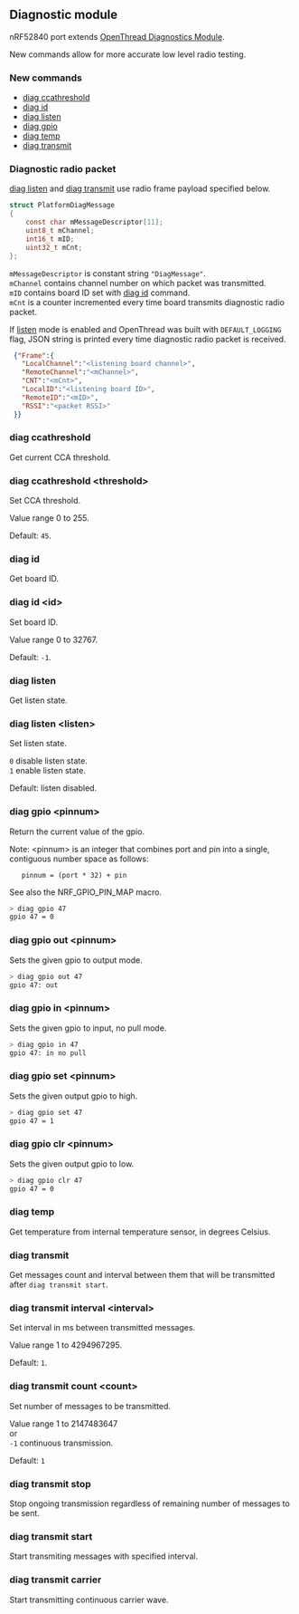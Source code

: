 ## Diagnostic module

nRF52840 port extends [OpenThread Diagnostics Module][DIAG].

New commands allow for more accurate low level radio testing.

### New commands
 * [diag ccathreshold](#diag-ccathreshold)
 * [diag id](#diag-id)
 * [diag listen](#diag-listen)
 * [diag gpio](#diag-gpio)
 * [diag temp](#diag-temp)
 * [diag transmit](#diag-transmit)

### Diagnostic radio packet
[diag listen](#diag-listen) and [diag transmit](#diag-transmit) use radio frame payload specified below.

 ```c
 struct PlatformDiagMessage
 {
     const char mMessageDescriptor[11];
     uint8_t mChannel;
     int16_t mID;
     uint32_t mCnt;
 };
 ```

`mMessageDescriptor` is constant string `"DiagMessage"`.<br />
`mChannel` contains channel number on which packet was transmitted.<br />
`mID` contains board ID set with [diag id](#diag-id) command.<br />
`mCnt` is a counter incremented every time board transmits diagnostic radio packet.

If [listen](#diag-listen) mode is enabled and OpenThread was built with `DEFAULT_LOGGING` flag, JSON string is printed every time diagnostic radio packet is received.

```JSON
 {"Frame":{
   "LocalChannel":"<listening board channel>",
   "RemoteChannel":"<mChannel>",
   "CNT":"<mCnt>",
   "LocalID":"<listening board ID>",
   "RemoteID":"<mID>",
   "RSSI":"<packet RSSI>"
 }}
```

### diag ccathreshold
Get current CCA threshold.

### diag ccathreshold \<threshold\>
Set CCA threshold.

Value range 0 to 255.

Default: `45`.

### diag id
Get board ID.

### diag id \<id\>
Set board ID.

Value range 0 to 32767.

Default: `-1`.

### diag listen
Get listen state.

### diag listen \<listen\>
Set listen state.

`0` disable listen state.<br />
`1` enable listen state.

Default: listen disabled.

### diag gpio \<pinnum\>
Return the current value of the gpio.

Note: \<pinnum\> is an integer that combines port and pin into a single,
contiguous number space as follows:
```
   pinnum = (port * 32) + pin
```
See also the NRF_GPIO_PIN_MAP macro.

```bash
> diag gpio 47
gpio 47 = 0
```

### diag gpio out \<pinnum\>
Sets the given gpio to output mode.
```bash
> diag gpio out 47
gpio 47: out
```

### diag gpio in \<pinnum\>
Sets the given gpio to input, no pull mode.
```bash
> diag gpio in 47
gpio 47: in no pull
```

### diag gpio set \<pinnum\>
Sets the given output gpio to high.
```bash
> diag gpio set 47
gpio 47 = 1
```

### diag gpio clr \<pinnum\>
Sets the given output gpio to low.
```bash
> diag gpio clr 47
gpio 47 = 0
```

### diag temp
Get temperature from internal temperature sensor, in degrees Celsius.

### diag transmit
Get messages count and interval between them that will be transmitted after `diag transmit start`.

### diag transmit interval \<interval\>
Set interval in ms between transmitted messages.

Value range 1 to 4294967295.

Default: `1`.

### diag transmit count \<count\>
Set number of messages to be transmitted.

Value range 1 to 2147483647<br />
or<br />
`-1` continuous transmission.

Default: `1`

### diag transmit stop
Stop ongoing transmission regardless of remaining number of messages to be sent.

### diag transmit start
Start transmiting messages with specified interval.

### diag transmit carrier
Start transmitting continuous carrier wave.

[DIAG]: ./../../../src/diag/README.md